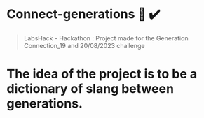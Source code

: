 # Connect-generations 📙 ✔️
> LabsHack - Hackathon : Project made for the Generation Connection_19 and 20/08/2023 challenge
# The idea of the project is to be a dictionary of slang between generations.
